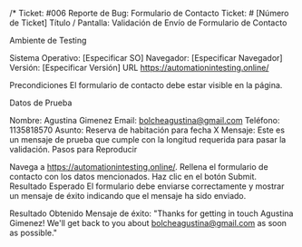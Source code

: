 
/* Ticket: #006
Reporte de Bug: Formulario de Contacto
Ticket: # [Número de Ticket]
Título / Pantalla: Validación de Envío de Formulario de Contacto

Ambiente de Testing

Sistema Operativo: [Especificar SO]
Navegador: [Especificar Navegador]
Versión: [Especificar Versión]
URL
https://automationintesting.online/

Precondiciones
El formulario de contacto debe estar visible en la página.

Datos de Prueba

Nombre: Agustina Gimenez
Email: bolcheagustina@gmail.com
Teléfono: 1135818570
Asunto: Reserva de habitación para fecha X
Mensaje: Este es un mensaje de prueba que cumple con la longitud requerida para pasar la validación.
Pasos para Reproducir

Navega a https://automationintesting.online/.
Rellena el formulario de contacto con los datos mencionados.
Haz clic en el botón Submit.
Resultado Esperado
El formulario debe enviarse correctamente y mostrar un mensaje de éxito indicando que el mensaje ha sido enviado.

Resultado Obtenido
Mensaje de éxito: "Thanks for getting in touch Agustina Gimenez! We'll get back to you about bolcheagustina@gmail.com as soon as possible."
